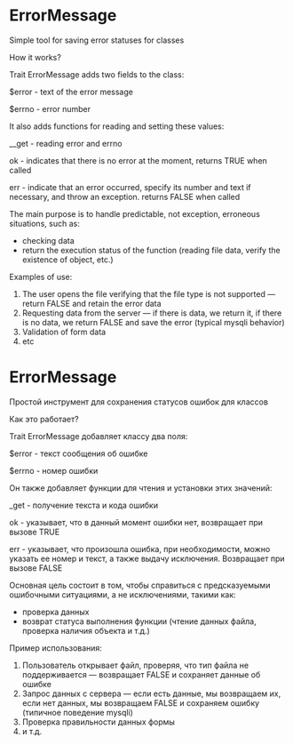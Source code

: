 # ErrorMessage
Simple tool for saving error statuses for classes

How it works?

Trait ErrorMessage adds two fields to the class:

$error - text of the error message

$errno - error number

It also adds functions for reading and setting these values:

__get - reading error and errno

ok    - indicates that there is no error at the moment, returns TRUE when called

err   - indicate that an error occurred, specify its number and text if necessary, and throw an exception. returns FALSE when called

The main purpose is to handle predictable, not exception, erroneous situations, such as:
- checking data
- return the execution status of the function (reading file data, verify the existence of object, etc.)

Examples of use:
1. The user opens the file verifying that the file type is not supported — return FALSE and retain the error data
2. Requesting data from the server — if there is data, we return it, if there is no data, we return FALSE and save the error (typical mysqli behavior)
3. Validation of form data
4. etc

# ErrorMessage
Простой инструмент для сохранения статусов ошибок для классов

Как это работает?

Trait ErrorMessage добавляет классу два поля:

$error - текст сообщения об ошибке

$errno - номер ошибки

Он также добавляет функции для чтения и установки этих значений:

_get - получение текста и кода ошибки

ok   - указывает, что в данный момент ошибки нет, возвращает при вызове TRUE

err  - указывает, что произошла ошибка, при необходимости, можно указать ее номер и текст, а также выдачу исключения. Возвращает при вызове FALSE

Основная цель состоит в том, чтобы справиться с предсказуемыми ошибочными ситуациями, а не исключениями, такими как:
- проверка данных
- возврат статуса выполнения функции (чтение данных файла, проверка наличия объекта и т.д.)

Пример использования:
1. Пользователь открывает файл, проверяя, что тип файла не поддерживается — возвращает FALSE и сохраняет данные об ошибке
2. Запрос данных с сервера — если есть данные, мы возвращаем их, если нет данных, мы возвращаем FALSE и сохраняем ошибку (типичное поведение mysqli)
3. Проверка правильности данных формы
4. и т.д.
